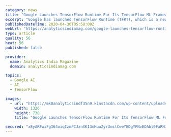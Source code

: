 ```yaml
---
category: news
title: "Google Launches TensorFlow Runtime For Its TensorFlow ML Framework"
excerpt: "Google has launched TensorFlow RunTime (TFRT), which is a new runtime for its TensorFlow machine learning framework."
publishedDateTime: 2020-04-30T05:58:00Z
webUrl: "https://analyticsindiamag.com/google-launches-tensorflow-runtime-for-its-tensorflow-ml-framework/"
type: article
quality: 56
heat: 56
published: false

provider:
  name: Analytics India Magazine
  domain: analyticsindiamag.com

topics:
  - Google AI
  - AI
  - TensorFlow

images:
  - url: "https://mk0analyticsindf35n9.kinstacdn.com/wp-content/uploads/2020/04/Google-Launches-TensorFlow-Runtime-For-Its-TensorFlow-ML-Framework.png"
    width: 1326
    height: 730
    title: "Google Launches TensorFlow Runtime For Its TensorFlow ML Framework"

secured: "xEyARFwiFgI64oiqIzmPCJznXKI3mHuuZyr3mslCweYEDgYFNvEDAbl0FaRHJbRUaCurEZ3F63736DxJoy+oL/EDr52++8lUag1ypVsREhOz3aLvPYooadmprY5J+yAz00ZJw4mm/mxb8arWfGjJNMd5xbAkNxj2lYCXUAxltI1wHDZzmoKV3pOd0B9Rg9a0eDTd9Wi+GIOr3aC1oAf3G4W5jmgeYPBvIasTD1Dk3irAmJD1r5FbPyrCqofY1svDWlrWpwLyicCimf+68Fiyms3brJ3oess7/wHlXwjhAT/R4lPsA8pBkHiSjNn1xFlVaScqnycK++Tj8a3E82wo+pH22ZCM6CcJfPBsvzD6/Yx0EAenZYyUDtNSFr64L+skP8loSOFhbeLGPGBcypsQjTeWrS+jjDf/QdemLlPmDNlCEysvMQ3EypTfq4u22Bv1PkP0VPKguvBlswrXFi5Rwk4cOR5LvlwT7f09l845Usc=;j1U4ODnECDHxUXDV920Mrg=="
---
```


